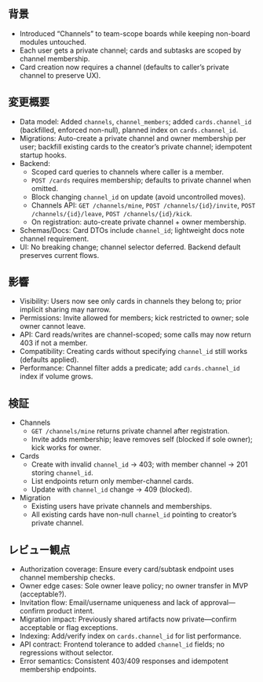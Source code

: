 ## 背景
- Introduced “Channels” to team-scope boards while keeping non-board modules untouched.
- Each user gets a private channel; cards and subtasks are scoped by channel membership.
- Card creation now requires a channel (defaults to caller’s private channel to preserve UX).

## 変更概要
- Data model: Added `channels`, `channel_members`; added `cards.channel_id` (backfilled, enforced non-null), planned index on `cards.channel_id`.
- Migrations: Auto-create a private channel and owner membership per user; backfill existing cards to the creator’s private channel; idempotent startup hooks.
- Backend:
  - Scoped card queries to channels where caller is a member.
  - `POST /cards` requires membership; defaults to private channel when omitted.
  - Block changing `channel_id` on update (avoid uncontrolled moves).
  - Channels API: `GET /channels/mine`, `POST /channels/{id}/invite`, `POST /channels/{id}/leave`, `POST /channels/{id}/kick`.
  - On registration: auto-create private channel + owner membership.
- Schemas/Docs: Card DTOs include `channel_id`; lightweight docs note channel requirement.
- UI: No breaking change; channel selector deferred. Backend default preserves current flows.

## 影響
- Visibility: Users now see only cards in channels they belong to; prior implicit sharing may narrow.
- Permissions: Invite allowed for members; kick restricted to owner; sole owner cannot leave.
- API: Card reads/writes are channel-scoped; some calls may now return 403 if not a member.
- Compatibility: Creating cards without specifying `channel_id` still works (defaults applied).
- Performance: Channel filter adds a predicate; add `cards.channel_id` index if volume grows.

## 検証
- Channels
  - `GET /channels/mine` returns private channel after registration.
  - Invite adds membership; leave removes self (blocked if sole owner); kick works for owner.
- Cards
  - Create with invalid `channel_id` → 403; with member channel → 201 storing `channel_id`.
  - List endpoints return only member-channel cards.
  - Update with `channel_id` change → 409 (blocked).
- Migration
  - Existing users have private channels and memberships.
  - All existing cards have non-null `channel_id` pointing to creator’s private channel.

## レビュー観点
- Authorization coverage: Ensure every card/subtask endpoint uses channel membership checks.
- Owner edge cases: Sole owner leave policy; no owner transfer in MVP (acceptable?).
- Invitation flow: Email/username uniqueness and lack of approval—confirm product intent.
- Migration impact: Previously shared artifacts now private—confirm acceptable or flag exceptions.
- Indexing: Add/verify index on `cards.channel_id` for list performance.
- API contract: Frontend tolerance to added `channel_id` fields; no regressions without selector.
- Error semantics: Consistent 403/409 responses and idempotent membership endpoints.
